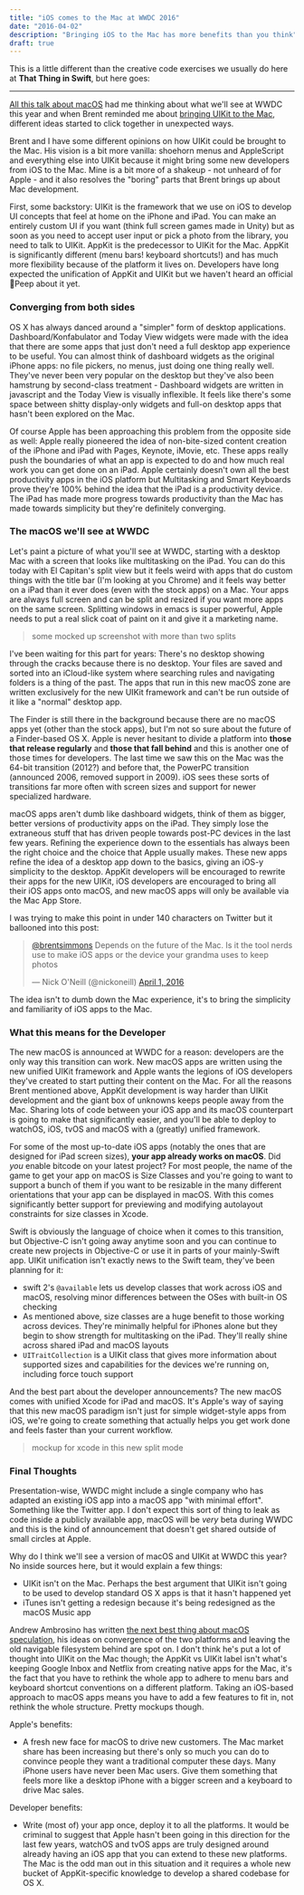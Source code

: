 ```yaml
---
title: "iOS comes to the Mac at WWDC 2016"
date: "2016-04-02"
description: "Bringing iOS to the Mac has more benefits than you think"
draft: true
---
```


This is a little different than the creative code exercises we usually do here at **That Thing in Swift**, but here goes:

---

[All this talk about macOS](http://daringfireball.net/linked/2016/03/30/macos) had me thinking about what we'll see at WWDC this year and when Brent reminded me about [bringing UIKit to the Mac](http://inessential.com/2016/04/01/uikit_for_macs), different ideas started to click together in unexpected ways.

Brent and I have some different opinions on how UIKit could be brought to the Mac. His vision is a bit more vanilla: shoehorn menus and AppleScript and everything else into UIKit because it might bring some new developers from iOS to the Mac. Mine is a bit more of a shakeup - not unheard of for Apple - and it also resolves the "boring" parts that Brent brings up about Mac development.

First, some backstory: UIKit is the framework that we use on iOS to develop UI concepts that feel at home on the iPhone and iPad. You can make an entirely custom UI if you want (think full screen games made in Unity) but as soon as you need to accept user input or pick a photo from the library, you need to talk to UIKit. AppKit is the predecessor to UIKit for the Mac. AppKit is significantly different (menu bars! keyboard shortcuts!) and has much more flexibility because of the platform it lives on. Developers have long expected the unification of AppKit and UIKit but we haven't heard an official Peep about it yet.

### Converging from both sides

OS X has always danced around a "simpler" form of desktop applications. Dashboard/Konfabulator and Today View widgets were made with the idea that there are some apps that just don't need a full desktop app experience to be useful. You can almost think of dashboard widgets as the original iPhone apps: no file pickers, no menus, just doing one thing really well. They've never been very popular on the desktop but they've also been hamstrung by second-class treatment - Dashboard widgets are written in javascript and the Today View is visually inflexible. It feels like there's some space between shitty display-only widgets and full-on desktop apps that hasn't been explored on the Mac.

Of course Apple has been approaching this problem from the opposite side as well: Apple really pioneered the idea of non-bite-sized content creation of the iPhone and iPad with Pages, Keynote, iMovie, etc. These apps really push the boundaries of what an app is expected to do and how much real work you can get done on an iPad. Apple certainly doesn't own all the best productivity apps in the iOS platform but Multitasking and Smart Keyboards prove they're 100% behind the idea that the iPad is a productivity device. The iPad has made more progress towards productivity than the Mac has made towards simplicity but they're definitely converging.

### The macOS we'll see at WWDC

Let's paint a picture of what you'll see at WWDC, starting with a desktop Mac with a screen that looks like multitasking on the iPad. You can do this today with El Capitan's split view but it feels weird with apps that do custom things with the title bar (I'm looking at you Chrome) and it feels way better on a iPad than it ever does (even with the stock apps) on a Mac. Your apps are always full screen and can be split and resized if you want more apps on the same screen. Splitting windows in emacs is super powerful, Apple needs to put a real slick coat of paint on it and give it a marketing name.

> some mocked up screenshot with more than two splits

I've been waiting for this part for years: There's no desktop showing through the cracks because there is no desktop. Your files are saved and sorted into an iCloud-like system where searching rules and navigating folders is a thing of the past. The apps that run in this new macOS zone are written exclusively for the new UIKit framework and can't be run outside of it like a "normal" desktop app.

The Finder is still there in the background because there are no macOS apps yet (other than the stock apps), but I'm not so sure about the future of a Finder-based OS X. Apple is never hesitant to divide a platform into __those that release regularly__ and __those that fall behind__ and this is another one of those times for developers. The last time we saw this on the Mac was the 64-bit transition (2012?) and before that, the PowerPC transition (announced 2006, removed support in 2009). iOS sees these sorts of transitions far more often with screen sizes and support for newer specialized hardware.

macOS apps aren't dumb like dashboard widgets, think of them as bigger, better versions of productivity apps on the iPad. They simply lose the extraneous stuff that has driven people towards post-PC devices in the last few years. Refining the experience down to the essentials has always been the right choice and the choice that Apple usually makes. These new apps refine the idea of a desktop app down to the basics, giving an iOS-y simplicity to the desktop. AppKit developers will be encouraged to rewrite their apps for the new UIKit, iOS developers are encouraged to bring all their iOS apps onto macOS, and new macOS apps will only be available via the Mac App Store.

I was trying to make this point in under 140 characters on Twitter but it ballooned into this post:

<blockquote class="twitter-tweet" data-conversation="none" data-cards="hidden" data-partner="tweetdeck"><p lang="en" dir="ltr"><a href="https://twitter.com/brentsimmons">@brentsimmons</a> Depends on the future of the Mac. Is it the tool nerds use to make iOS apps or the device your grandma uses to keep photos</p>&mdash; Nick O&#39;Neill (@nickoneill) <a href="https://twitter.com/nickoneill/status/715978928721149953">April 1, 2016</a></blockquote>

The idea isn't to dumb down the Mac experience, it's to bring the simplicity and familiarity of iOS apps to the Mac.

### What this means for the Developer

The new macOS is announced at WWDC for a reason: developers are the only way this transition can work. New macOS apps are written using the new unified UIKit framework and Apple wants the legions of iOS developers they've created to start putting their content on the Mac. For all the reasons Brent mentioned above, AppKit development is way harder than UIKit development and the giant box of unknowns keeps people away from the Mac. Sharing lots of code between your iOS app and its macOS counterpart is going to make that significantly easier, and you'll be able to deploy to watchOS, iOS, tvOS and macOS with a (greatly) unified framework.

For some of the most up-to-date iOS apps (notably the ones that are designed for iPad screen sizes), **your app already works on macOS**. Did *you* enable bitcode on your latest project? For most people, the name of the game to get your app on macOS is Size Classes and you're going to want to support a bunch of them if you want to be resizable in the many different orientations that your app can be displayed in macOS. With this comes significantly better support for previewing and modifying autolayout constraints for size classes in Xcode.

Swift is obviously the language of choice when it comes to this transition, but Objective-C isn't going away anytime soon and you can continue to create new projects in Objective-C or use it in parts of your mainly-Swift app. UIKit unification isn't exactly news to the Swift team, they've been planning for it:

* swift 2's `@available` lets us develop classes that work across iOS and macOS, resolving minor differences between the OSes with built-in OS checking
* As mentioned above, size classes are a huge benefit to those working across devices. They're minimally helpful for iPhones alone but they begin to show strength for multitasking on the iPad. They'll really shine across shared iPad and macOS layouts
* `UITraitCollection` is a UIKit class that gives more information about supported sizes and capabilities for the devices we're running on, including force touch support

And the best part about the developer announcements? The new macOS comes with unified Xcode for iPad and macOS. It's Apple's way of saying that this new macOS paradigm isn't just for simple widget-style apps from iOS, we're going to create something that actually helps you get work done and feels faster than your current workflow.

> mockup for xcode in this new split mode

### Final Thoughts

Presentation-wise, WWDC might include a single company who has adapted an existing iOS app into a macOS app "with minimal effort". Something like the Twitter app. I don't expect this sort of thing to leak as code inside a publicly available app, macOS will be *very* beta during WWDC and this is the kind of announcement that doesn't get shared outside of small circles at Apple.


Why do I think we'll see a version of macOS and UIKit at WWDC this year? No inside sources here, but it would explain a few things:

* UIKit isn't on the Mac. Perhaps the best argument that UIKit isn't going to be used to develop standard OS X apps is that it hasn't happened yet
* iTunes isn't getting a redesign because it's being redesigned as the macOS Music app

Andrew Ambrosino has written [the next best thing about macOS speculation](https://medium.com/swlh/macos-it-s-time-to-take-the-next-step-ee7871ccd3c7), his ideas on convergence of the two platforms and leaving the old navigable filesystem behind are spot on. I don't think he's put a lot of thought into UIKit on the Mac though; the AppKit vs UIKit label isn't what's keeping Google Inbox and Netflix from creating native apps for the Mac, it's the fact that you have to rethink the whole app to adhere to menu bars and keyboard shortcut conventions on a different platform. Taking an iOS-based approach to macOS apps means you have to add a few features to fit in, not rethink the whole structure. Pretty mockups though.

Apple's benefits:

* A fresh new face for macOS to drive new customers. The Mac market share has been increasing but there's only so much you can do to convince people they want a traditional computer these days. Many iPhone users have never been Mac users. Give them something that feels more like a desktop iPhone with a bigger screen and a keyboard to drive Mac sales.

Developer benefits:

* Write (most of) your app once, deploy it to all the platforms. It would be criminal to suggest that Apple hasn't been going in this direction for the last few years, watchOS and tvOS apps are truly designed around already having an iOS app that you can extend to these new platforms. The Mac is the odd man out in this situation and it requires a whole new bucket of AppKit-specific knowledge to   develop a shared codebase for OS X.